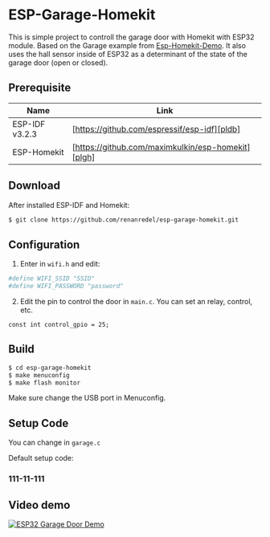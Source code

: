 # ESP-Garage-Homekit

This is simple project to controll the garage door with Homekit with ESP32 module. Based on the Garage example from [Esp-Homekit-Demo][plhh]. It also uses the hall sensor inside of ESP32 as a determinant of the state of the garage door (open or closed).

## Prerequisite

Name           | Link
-------------- | --------------------------------------------------
ESP-IDF v3.2.3 | [https://github.com/espressif/esp-idf][pldb]
ESP-Homekit    | [https://github.com/maximkulkin/esp-homekit][plgh]

## Download

After installed ESP-IDF and Homekit:

```sh
$ git clone https://github.com/renanredel/esp-garage-homekit.git
```

## Configuration

1. Enter in `wifi.h` and edit:

  ```sh
  #define WIFI_SSID "SSID"
  #define WIFI_PASSWORD "password"
  ```

2. Edit the pin to control the door in `main.c`. You can set an relay, control, etc.

  ```
  const int control_gpio = 25;
  ```

## Build

```sh
$ cd esp-garage-homekit
$ make menuconfig
$ make flash monitor
```

Make sure change the USB port in Menuconfig.

## Setup Code

You can change in `garage.c`

Default setup code:

### 111-11-111

## Video demo

[![ESP32 Garage Door Demo](https://yt-embed.herokuapp.com/embed?v=RDww87Yjhqk)](https://www.youtube.com/watch?v=RDww87Yjhqk)

[pldb]: https://github.com/espressif/esp-idf
[plgh]: https://github.com/maximkulkin/esp-homekit
[plhh]: https://github.com/maximkulkin/esp-homekit-demo
